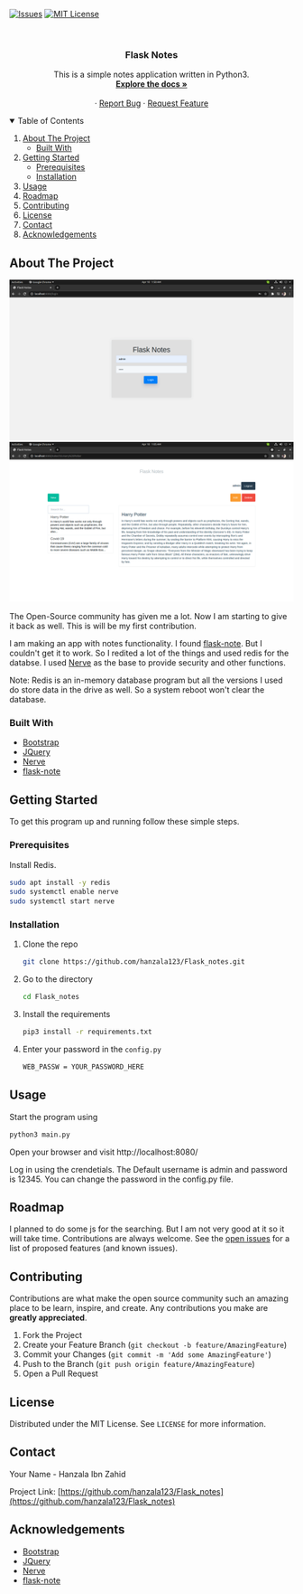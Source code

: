 <!--
*** Thanks for checking out the Best-README-Template. If you have a suggestion
*** that would make this better, please fork the repo and create a pull request
*** or simply open an issue with the tag "enhancement".
*** Thanks again! Now go create something AMAZING! :D
-->



<!-- PROJECT SHIELDS -->
<!--
*** I'm using markdown "reference style" links for readability.
*** Reference links are enclosed in brackets [ ] instead of parentheses ( ).
*** See the bottom of this document for the declaration of the reference variables
*** for contributors-url, forks-url, etc. This is an optional, concise syntax you may use.
*** https://www.markdownguide.org/basic-syntax/#reference-style-links
-->

[![Issues][issues-shield]][issues-url]
[![MIT License][license-shield]][license-url]




<!-- PROJECT LOGO -->
<br />
<p align="center">

  <h3 align="center">Flask Notes</h3>

  <p align="center">
    This is a simple notes application written in Python3.
    <br />
    <a href="https://github.com/hanzala123/Flask_notes/blob/main/README.md"><strong>Explore the docs »</strong></a>
    <br />
    <br />
    ·
    <a href="https://github.com/hanzala123/Flask_notes/issues">Report Bug</a>
    ·
    <a href="https://github.com/hanzala123/Flask_notes/issues">Request Feature</a>
  </p>
</p>



<!-- TABLE OF CONTENTS -->
<details open="open">
  <summary>Table of Contents</summary>
  <ol>
    <li>
      <a href="#about-the-project">About The Project</a>
      <ul>
        <li><a href="#built-with">Built With</a></li>
      </ul>
    </li>
    <li>
      <a href="#getting-started">Getting Started</a>
      <ul>
        <li><a href="#prerequisites">Prerequisites</a></li>
        <li><a href="#installation">Installation</a></li>
      </ul>
    </li>
    <li><a href="#usage">Usage</a></li>
    <li><a href="#roadmap">Roadmap</a></li>
    <li><a href="#contributing">Contributing</a></li>
    <li><a href="#license">License</a></li>
    <li><a href="#contact">Contact</a></li>
    <li><a href="#acknowledgements">Acknowledgements</a></li>
  </ol>
</details>



<!-- ABOUT THE PROJECT -->
## About The Project

[![product-screenshot]](https://github.com/hanzala123/Flask_notes)
[![product-screenshot2]](https://github.com/hanzala123/Flask_notes)

The Open-Source community has given me a lot. Now I am starting to give it back as well. This is will be my first contribution.

I am making an app with notes functionality. I found [flask-note](https://github.com/tanrax/flask-note). But I couldn't get it to work. So I redited a lot of the things and used redis for the databse. I used [Nerve](https://github.com/PaytmLabs/nerve) as the base to provide security and other functions.

Note: Redis is an in-memory database program but all the versions I used do store data in the drive as well. So a system reboot won't clear the database.

### Built With

* [Bootstrap](https://getbootstrap.com)
* [JQuery](https://jquery.com)
* [Nerve](https://github.com/PaytmLabs/nerve)
* [flask-note](https://github.com/tanrax/flask-note)



<!-- GETTING STARTED -->
## Getting Started

To get this program up and running follow these simple steps.

### Prerequisites

Install Redis.
  ```sh
  sudo apt install -y redis
  sudo systemctl enable nerve
  sudo systemctl start nerve
  ```

### Installation

1. Clone the repo
   ```sh
   git clone https://github.com/hanzala123/Flask_notes.git
   ```
2. Go to the directory
   ```sh
   cd Flask_notes
   ```
3. Install the requirements
   ```sh
   pip3 install -r requirements.txt
   ```
4. Enter your password in the `config.py`
   ```sh
   WEB_PASSW = YOUR_PASSWORD_HERE
   ```



<!-- USAGE EXAMPLES -->
## Usage
Start the program using
   ```sh
   python3 main.py
   ```
Open your browser and visit http://localhost:8080/

Log in using the crendetials. The Default username is admin and password is 12345.
You can change the password in the config.py file.


<!-- ROADMAP -->
## Roadmap

I planned to do some js for the searching. But I am not very good at it so it will take time. Contributions are always welcome.
See the [open issues](https://github.com/hanzala123/Flask_notes/issues) for a list of proposed features (and known issues).



<!-- CONTRIBUTING -->
## Contributing

Contributions are what make the open source community such an amazing place to be learn, inspire, and create. Any contributions you make are **greatly appreciated**.

1. Fork the Project
2. Create your Feature Branch (`git checkout -b feature/AmazingFeature`)
3. Commit your Changes (`git commit -m 'Add some AmazingFeature'`)
4. Push to the Branch (`git push origin feature/AmazingFeature`)
5. Open a Pull Request



<!-- LICENSE -->
## License

Distributed under the MIT License. See `LICENSE` for more information.



<!-- CONTACT -->
## Contact

Your Name - Hanzala Ibn Zahid

Project Link: [https://github.com/hanzala123/Flask_notes](https://github.com/hanzala123/Flask_notes)



<!-- ACKNOWLEDGEMENTS -->
## Acknowledgements
* [Bootstrap](https://getbootstrap.com)
* [JQuery](https://jquery.com)
* [Nerve](https://github.com/PaytmLabs/nerve)
* [flask-note](https://github.com/tanrax/flask-note)




<!-- MARKDOWN LINKS & IMAGES -->
<!-- https://www.markdownguide.org/basic-syntax/#reference-style-links -->
[contributors-shield]: https://img.shields.io/github/contributors/othneildrew/Best-README-Template.svg?style=for-the-badge
[contributors-url]: https://github.com/othneildrew/Best-README-Template/graphs/contributors
[forks-shield]: https://img.shields.io/github/forks/othneildrew/Best-README-Template.svg?style=for-the-badge
[forks-url]: https://github.com/othneildrew/Best-README-Template/network/members
[stars-shield]: https://img.shields.io/github/stars/othneildrew/Best-README-Template.svg?style=for-the-badge
[stars-url]: https://github.com/othneildrew/Best-README-Template/stargazers
[issues-shield]: https://img.shields.io/github/issues/othneildrew/Best-README-Template.svg?style=for-the-badge
[issues-url]: https://github.com/hanzala123/Flask_notes/issues
[license-shield]: https://img.shields.io/github/license/othneildrew/Best-README-Template.svg?style=for-the-badge
[license-url]: https://github.com/hanzala123/Flask_notes/blob/main/LICENSE
[linkedin-shield]: https://img.shields.io/badge/-LinkedIn-black.svg?style=for-the-badge&logo=linkedin&colorB=555
[linkedin-url]: https://linkedin.com/in/othneildrew
[product-screenshot]: images/Screenshot.png
[product-screenshot2]: images/Screenshot2.png
